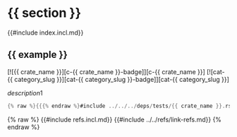 # {{ section }}

{{#include index.incl.md}}

## {{ example }}

[![{{ crate_name }}][c-{{ crate_name }}-badge]][c-{{ crate_name }}]  [![cat-{{ category_slug }}][cat-{{ category_slug }}-badge]][cat-{{ category_slug }}]

$description1$

```rust
{% raw %}{{{% endraw %}#include ../../../deps/tests/{{ crate_name }}.rs:example{% raw %}}}{% endraw %}
```

{% raw %}
{{#include refs.incl.md}}
{{#include ../../refs/link-refs.md}}
{% endraw %}
<div class="hidden">
</div>
